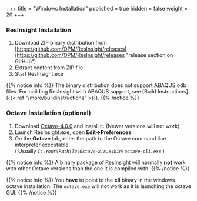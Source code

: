 +++
title = "Windows Installation"
published = true
hidden = false
weight = 20
+++

### ResInsight Installation

1. Download ZIP binary distribution from [https://github.com/OPM/ResInsight/releases](https://github.com/OPM/ResInsight/releases "release section on GitHub")
2. Extract content from ZIP file
3. Start ResInsight.exe 

{{% notice info %}}
The binary distribution does not support ABAQUS odb files. For building ResInsight with ABAQUS support, see 
[Build Instructions]({{< ref "/more/buildinstructions" >}}).
{{% /notice %}}


### Octave Installation (optional)
1. Download [Octave-4.0.0](ftp://ftp.gnu.org/gnu/octave/windows) and install it. (Newer versions will not work)
2. Launch ResInsight.exe, open **Edit->Preferences**. 
3. On the **Octave** tab, enter the path to the Octave command line interpreter executable.  
   ( Usually _`C:\Your\Path\To\Octave-x.x.x\bin\octave-cli.exe`_ )

{{% notice info %}}
A binary package of ResInsight will normally <b>not</b> work with other Octave versions than the one it is compiled with. 
{{% /notice %}}

{{% notice info %}}
You <b>have</b> to point to the <b>cli</b> binary in the windows octave installation. The <code>octave.exe</code> will not work as it is launching the octave GUI.
{{% /notice %}}
